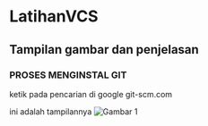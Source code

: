 # LatihanVCS
## Tampilan gambar dan penjelasan

### PROSES MENGINSTAL GIT
ketik pada pencarian di google git-scm.com<p>
ini adalah tampilannya
![Gambar 1](tab_screenshoot/ss1.png)